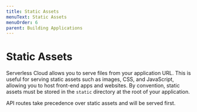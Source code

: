 ```yaml
---
title: Static Assets
menuText: Static Assets
menuOrder: 6
parent: Building Applications
---
```


# Static Assets

Serverless Cloud allows you to serve files from your application URL. This is useful for serving static assets such as images, CSS, and JavaScript, allowing you to host front-end apps and websites. By convention, static assets must be stored in the `static` directory at the root of your application.

API routes take precedence over static assets and will be served first.
